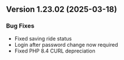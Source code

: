  ## Version 1.23.02 (2025-03-18)

 ### Bug Fixes
 - Fixed saving ride status
 - Login after password change now required
 - Fixed PHP 8.4 CURL depreciation
